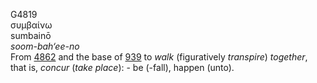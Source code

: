<body>
  <p>G4819<br>  συμβαίνω  <br> sumbainō  <br><i>soom-bah‘ee-no </i><br>From <a href="g4862.htm">4862</a> and the base of <a href="g0939.htm">939</a>  to <i>walk</i> (figuratively <i>transpire</i>) <i>together</i>, that is, <i>concur</i> (<i>take</i> <i>place</i>): - be (-fall), happen (unto).<br></p>
 </body>